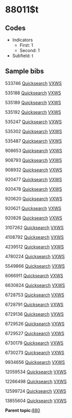 # 88011$t

## Codes

-   Indicators
    -   First: 1
    -   Second: 1
-   Subfield: t

## Sample bibs

533746 [Quicksearch](https://search.library.yale.edu/catalog/533746) [VXWS](http://prodorbis.library.yale.edu:7014/vxws/GetHoldingsService?bibId=533746)

535188 [Quicksearch](https://search.library.yale.edu/catalog/535188) [VXWS](http://prodorbis.library.yale.edu:7014/vxws/GetHoldingsService?bibId=535188)

535189 [Quicksearch](https://search.library.yale.edu/catalog/535189) [VXWS](http://prodorbis.library.yale.edu:7014/vxws/GetHoldingsService?bibId=535189)

535192 [Quicksearch](https://search.library.yale.edu/catalog/535192) [VXWS](http://prodorbis.library.yale.edu:7014/vxws/GetHoldingsService?bibId=535192)

535247 [Quicksearch](https://search.library.yale.edu/catalog/535247) [VXWS](http://prodorbis.library.yale.edu:7014/vxws/GetHoldingsService?bibId=535247)

535302 [Quicksearch](https://search.library.yale.edu/catalog/535302) [VXWS](http://prodorbis.library.yale.edu:7014/vxws/GetHoldingsService?bibId=535302)

535487 [Quicksearch](https://search.library.yale.edu/catalog/535487) [VXWS](http://prodorbis.library.yale.edu:7014/vxws/GetHoldingsService?bibId=535487)

908653 [Quicksearch](https://search.library.yale.edu/catalog/908653) [VXWS](http://prodorbis.library.yale.edu:7014/vxws/GetHoldingsService?bibId=908653)

908793 [Quicksearch](https://search.library.yale.edu/catalog/908793) [VXWS](http://prodorbis.library.yale.edu:7014/vxws/GetHoldingsService?bibId=908793)

908932 [Quicksearch](https://search.library.yale.edu/catalog/908932) [VXWS](http://prodorbis.library.yale.edu:7014/vxws/GetHoldingsService?bibId=908932)

920477 [Quicksearch](https://search.library.yale.edu/catalog/920477) [VXWS](http://prodorbis.library.yale.edu:7014/vxws/GetHoldingsService?bibId=920477)

920478 [Quicksearch](https://search.library.yale.edu/catalog/920478) [VXWS](http://prodorbis.library.yale.edu:7014/vxws/GetHoldingsService?bibId=920478)

920620 [Quicksearch](https://search.library.yale.edu/catalog/920620) [VXWS](http://prodorbis.library.yale.edu:7014/vxws/GetHoldingsService?bibId=920620)

920621 [Quicksearch](https://search.library.yale.edu/catalog/920621) [VXWS](http://prodorbis.library.yale.edu:7014/vxws/GetHoldingsService?bibId=920621)

920826 [Quicksearch](https://search.library.yale.edu/catalog/920826) [VXWS](http://prodorbis.library.yale.edu:7014/vxws/GetHoldingsService?bibId=920826)

3107262 [Quicksearch](https://search.library.yale.edu/catalog/3107262) [VXWS](http://prodorbis.library.yale.edu:7014/vxws/GetHoldingsService?bibId=3107262)

4108792 [Quicksearch](https://search.library.yale.edu/catalog/4108792) [VXWS](http://prodorbis.library.yale.edu:7014/vxws/GetHoldingsService?bibId=4108792)

4239512 [Quicksearch](https://search.library.yale.edu/catalog/4239512) [VXWS](http://prodorbis.library.yale.edu:7014/vxws/GetHoldingsService?bibId=4239512)

4780224 [Quicksearch](https://search.library.yale.edu/catalog/4780224) [VXWS](http://prodorbis.library.yale.edu:7014/vxws/GetHoldingsService?bibId=4780224)

5549866 [Quicksearch](https://search.library.yale.edu/catalog/5549866) [VXWS](http://prodorbis.library.yale.edu:7014/vxws/GetHoldingsService?bibId=5549866)

6066911 [Quicksearch](https://search.library.yale.edu/catalog/6066911) [VXWS](http://prodorbis.library.yale.edu:7014/vxws/GetHoldingsService?bibId=6066911)

6630824 [Quicksearch](https://search.library.yale.edu/catalog/6630824) [VXWS](http://prodorbis.library.yale.edu:7014/vxws/GetHoldingsService?bibId=6630824)

6728753 [Quicksearch](https://search.library.yale.edu/catalog/6728753) [VXWS](http://prodorbis.library.yale.edu:7014/vxws/GetHoldingsService?bibId=6728753)

6728791 [Quicksearch](https://search.library.yale.edu/catalog/6728791) [VXWS](http://prodorbis.library.yale.edu:7014/vxws/GetHoldingsService?bibId=6728791)

6729136 [Quicksearch](https://search.library.yale.edu/catalog/6729136) [VXWS](http://prodorbis.library.yale.edu:7014/vxws/GetHoldingsService?bibId=6729136)

6729526 [Quicksearch](https://search.library.yale.edu/catalog/6729526) [VXWS](http://prodorbis.library.yale.edu:7014/vxws/GetHoldingsService?bibId=6729526)

6729527 [Quicksearch](https://search.library.yale.edu/catalog/6729527) [VXWS](http://prodorbis.library.yale.edu:7014/vxws/GetHoldingsService?bibId=6729527)

6730179 [Quicksearch](https://search.library.yale.edu/catalog/6730179) [VXWS](http://prodorbis.library.yale.edu:7014/vxws/GetHoldingsService?bibId=6730179)

6730273 [Quicksearch](https://search.library.yale.edu/catalog/6730273) [VXWS](http://prodorbis.library.yale.edu:7014/vxws/GetHoldingsService?bibId=6730273)

9934656 [Quicksearch](https://search.library.yale.edu/catalog/9934656) [VXWS](http://prodorbis.library.yale.edu:7014/vxws/GetHoldingsService?bibId=9934656)

12059534 [Quicksearch](https://search.library.yale.edu/catalog/12059534) [VXWS](http://prodorbis.library.yale.edu:7014/vxws/GetHoldingsService?bibId=12059534)

12266498 [Quicksearch](https://search.library.yale.edu/catalog/12266498) [VXWS](http://prodorbis.library.yale.edu:7014/vxws/GetHoldingsService?bibId=12266498)

12599724 [Quicksearch](https://search.library.yale.edu/catalog/12599724) [VXWS](http://prodorbis.library.yale.edu:7014/vxws/GetHoldingsService?bibId=12599724)

13855604 [Quicksearch](https://search.library.yale.edu/catalog/13855604) [VXWS](http://prodorbis.library.yale.edu:7014/vxws/GetHoldingsService?bibId=13855604)

**Parent topic:**[880](../../tags/880/880.md)

